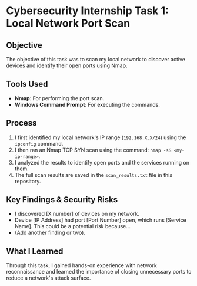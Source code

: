# Cybersecurity Internship Task 1: Local Network Port Scan

## Objective
The objective of this task was to scan my local network to discover active devices and identify their open ports using Nmap.

## Tools Used
* **Nmap**: For performing the port scan.
* **Windows Command Prompt**: For executing the commands.

## Process
1. I first identified my local network's IP range (`192.168.X.X/24`) using the `ipconfig` command.
2. I then ran an Nmap TCP SYN scan using the command: `nmap -sS <my-ip-range>`.
3. I analyzed the results to identify open ports and the services running on them.
4. The full scan results are saved in the `scan_results.txt` file in this repository.

## Key Findings & Security Risks
* I discovered [X number] of devices on my network.
* Device [IP Address] had port [Port Number] open, which runs [Service Name]. This could be a potential risk because...
* (Add another finding or two).

## What I Learned
Through this task, I gained hands-on experience with network reconnaissance and learned the importance of closing unnecessary ports to reduce a network's attack surface.
